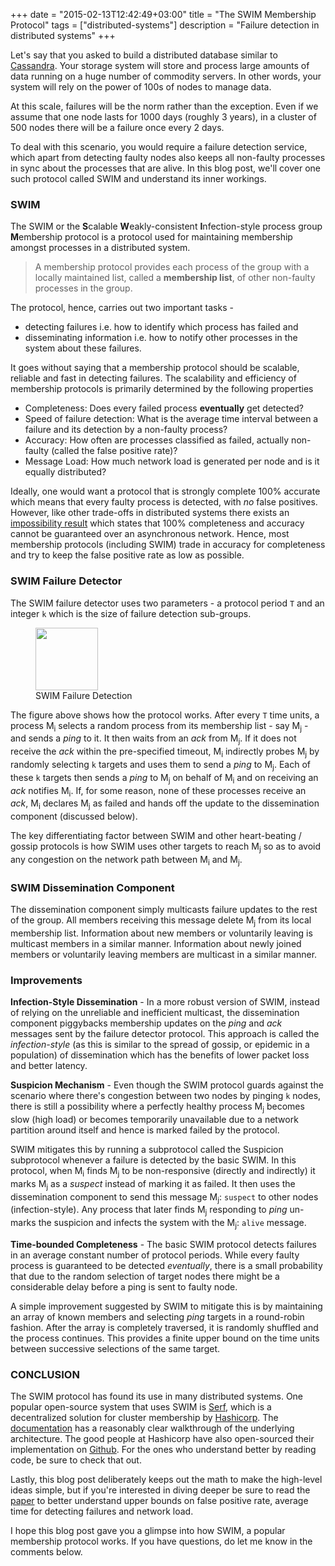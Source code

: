 +++
date = "2015-02-13T12:42:49+03:00"
title = "The SWIM Membership Protocol"
tags = ["distributed-systems"]
description = "Failure detection in distributed systems"
+++

Let's say that you asked to build a distributed database similar to [Cassandra](http://cassandra.apache.org/). Your storage system will store and process large amounts of data running on a huge number of commodity servers. In other words, your system will rely on the power of 100s of nodes to manage data.

At this scale, failures will be the norm rather than the exception. Even if we assume that one node lasts for 1000 days (roughly 3 years), in a cluster of 500 nodes there will be a failure once every 2 days. 

To deal with this scenario, you would require a failure detection service, which apart from detecting faulty nodes also keeps all non-faulty processes in sync about the processes that are alive. In this blog post, we'll cover one such protocol called SWIM and understand its inner workings.

### SWIM
The SWIM or the <strong>S</strong>calable <strong>W</strong>eakly-consistent <strong>I</strong>nfection-style process group <strong>M</strong>embership protocol is a protocol used for maintaining membership amongst processes in a distributed system.  

> A membership protocol provides each process of the group with a locally maintained list, called a **membership list**, of other non-faulty processes in the group.

The protocol, hence, carries out two important tasks - 

- detecting failures i.e. how to identify which process has failed and
- disseminating information i.e. how to notify other processes in the system about these failures.

It goes without saying that a membership protocol should be scalable, reliable and fast in detecting failures. The scalability and efficiency of membership protocols is primarily determined by the following properties

- Completeness: Does every failed process **eventually** get detected?
- Speed of failure detection: What is the average time interval between a failure and its detection by a non-faulty process?
- Accuracy: How often are processes classified as failed, actually non-faulty (called the false positive rate)?
- Message Load: How much network load is generated per node and is it equally distributed?

Ideally, one would want a protocol that is strongly complete 100% accurate which means that every faulty process is detected, with *no* false positives. However, like other trade-offs in distributed systems there exists an [impossibility result](http://www.ecommons.cornell.edu/bitstream/1813/7192/1/95-1535.pdf) which states that 100% completeness and accuracy cannot be guaranteed over an asynchronous network. Hence, most membership protocols (including SWIM) trade in accuracy for completeness and try to keep the false positive rate as low as possible.

### SWIM Failure Detector
	
The SWIM failure detector uses two parameters - a protocol period `T` and an integer `k` which is the size of failure detection sub-groups.

<figure> 
  <img src="/images/swim.png" height="100px"> 
	<figcaption>SWIM Failure Detection</figcaption>
</figure>

The figure above shows how the protocol works. After every `T` time units, a process M<sub>i</sub> selects a random process from its membership list - say M<sub>j</sub> - and sends a *ping* to it. It then waits from an *ack* from M<sub>j</sub>. If it does not receive the *ack* within the pre-specified timeout, M<sub>i</sub> indirectly probes M<sub>j</sub> by randomly selecting `k` targets and uses them to send a *ping* to M<sub>j</sub>. Each of these `k` targets then sends a *ping* to M<sub>j</sub> on behalf of M<sub>i</sub> and on receiving an *ack* notifies M<sub>i</sub>. If, for some reason, none of these processes receive an *ack*, M<sub>i</sub> declares M<sub>j</sub> as failed and hands off the update to the dissemination component (discussed below).

The key differentiating factor between SWIM and other heart-beating / gossip protocols is how SWIM uses other targets to reach M<sub>j</sub> so as to avoid any congestion on the network path between M<sub>i</sub> and M<sub>j</sub>.

### SWIM Dissemination Component

The dissemination component simply multicasts failure updates to the rest of the group. All members receiving this message delete M<sub>j</sub> from its local membership list. Information about new members or voluntarily leaving is multicast members in a similar manner. Information about newly joined members or voluntarily leaving members are multicast in a similar manner.

### Improvements

**Infection-Style Dissemination** - In a more robust version of SWIM, instead of relying on the unreliable and inefficient multicast, the dissemination component piggybacks membership updates on the *ping* and *ack* messages sent by the failure detector protocol. This approach is called the *infection-style* (as this is similar to the spread of gossip, or epidemic in a population) of dissemination which has the benefits of lower packet loss and better latency.

**Suspicion Mechanism** - Even though the SWIM protocol guards against the scenario where there's congestion between two nodes by pinging `k` nodes, there is still a possibility where a perfectly healthy process M<sub>j</sub> becomes slow (high load) or becomes temporarily unavailable due to a network partition around itself and hence is marked failed by the protocol.

SWIM mitigates this by running a subprotocol called the Suspicion subprotocol whenever a failure is detected by the basic SWIM. In this protocol, when M<sub>i</sub> finds M<sub>j</sub> to be non-responsive (directly and indirectly) it marks M<sub>j</sub> as a *suspect* instead of marking it as failed. It then uses the dissemination component to send this message M<sub>j</sub>: `suspect` to other nodes (infection-style). Any process that later finds M<sub>j</sub> responding to *ping* un-marks the suspicion and infects the system with the M<sub>j</sub>: `alive` message.

**Time-bounded Completeness** - The basic SWIM protocol detects failures in an average constant number of protocol periods. While every faulty process is guaranteed to be detected *eventually*, there is a small probability that due to the random selection of target nodes there might be a considerable delay before a ping is sent to faulty node. 

A simple improvement suggested by SWIM to mitigate this is by maintaining an array of known members and selecting *ping* targets in a round-robin fashion. After the array is completely traversed, it is randomly shuffled and the process continues. This provides a finite upper bound on the time units between successive selections of the same target.

### CONCLUSION

The SWIM protocol has found its use in many distributed systems. One popular open-source system that uses SWIM is [Serf](https://www.serfdom.io/), which is a decentralized solution for cluster membership by [Hashicorp](https://www.hashicorp.com/). The [documentation](https://www.serfdom.io/docs/internals/gossip.html) has a reasonably clear walkthrough of the underlying architecture. The good people at Hashicorp have also open-sourced their implementation on [Github](https://github.com/hashicorp/memberlist). For the ones who understand better by reading code, be sure to check that out.

Lastly, this blog post deliberately keeps out the math to make the high-level ideas simple, but if you're interested in diving deeper be sure to read the [paper](http://www.cs.cornell.edu/~asdas/research/dsn02-SWIM.pdf) to better understand upper bounds on false positive rate, average time for detecting failures and network load.

I hope this blog post gave you a glimpse into how SWIM, a popular membership protocol works. If you have questions, do let me know in the comments below.
